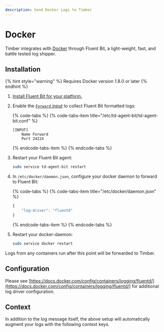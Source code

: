 ```yaml
---
description: Send Docker Logs to Timber
---
```


# Docker

Timber integrates with [Docker](https://www.docker.com/) through Fluent Bit, a light-weight, fast, and battle tested log shipper.

## Installation

{% hint style="warning" %}
Requires Docker version 1.8.0 or later
{% endhint %}

1. [Install Fluent Bit for your platform.](fluent-bit.md)
2. Enable the [`Forward` input](https://docs.fluentbit.io/manual/input/forward) to collect Fluent Bit formatted logs:  


   {% code-tabs %}
   {% code-tabs-item title="/etc/td-agent-bit/td-agent-bit.conf" %}
   ```text
   [INPUT]                                                                                                                                                                                                            
       Name Forward
       Port 24224
   ```
   {% endcode-tabs-item %}
   {% endcode-tabs %}

3. Restart your Fluent Bit agent:  


   ```bash
   sudo service td-agent-bit restart
   ```

4. In `/etc/docker/daemon.json`, configure your docker daemon to forward to Fluent Bit:  


   {% code-tabs %}
   {% code-tabs-item title="/etc/docker/daemon.json" %}
   ```javascript
   {                                                                                                                                                                                                                  
       "log-driver": "fluentd"
   }
   ```
   {% endcode-tabs-item %}
   {% endcode-tabs %}

5. Restart your docker-daemon:  


   ```bash
   sudo service docker restart
   ```

Logs from any containers run after this point will be forwarded to Timber.

## Configuration

Please see [https://docs.docker.com/config/containers/logging/fluentd/](https://docs.docker.com/config/containers/logging/fluentd/) for additional log driver configuration.

## Context

In addition to the log message itself, the above setup will automatically augment your logs with the following context keys.

